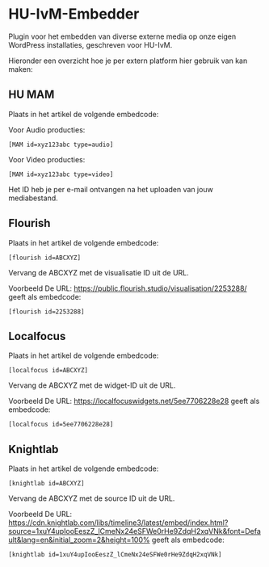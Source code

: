 # HU-IvM-Embedder
Plugin voor het embedden van diverse externe media op onze eigen WordPress installaties, geschreven voor HU-IvM.

Hieronder een overzicht hoe je per extern platform hier gebruik van kan maken:

## HU MAM
Plaats in het artikel de volgende embedcode:

Voor Audio producties:
```
[MAM id=xyz123abc type=audio]
```
Voor Video producties:
```
[MAM id=xyz123abc type=video]
```
Het ID heb je per e-mail ontvangen na het uploaden van jouw mediabestand.

## Flourish
Plaats in het artikel de volgende embedcode:
```
[flourish id=ABCXYZ]
```
Vervang de ABCXYZ met de visualisatie ID uit de URL.

Voorbeeld
De URL:
https://public.flourish.studio/visualisation/2253288/
geeft als embedcode:
```
[flourish id=2253288]
```

## Localfocus
Plaats in het artikel de volgende embedcode:
```
[localfocus id=ABCXYZ]
```
Vervang de ABCXYZ met de widget-ID uit de URL.

Voorbeeld
De URL:
https://localfocuswidgets.net/5ee7706228e28
geeft als embedcode:
```
[localfocus id=5ee7706228e28]
```

## Knightlab
Plaats in het artikel de volgende embedcode:
```
[knightlab id=ABCXYZ]
```
Vervang de ABCXYZ met de source ID uit de URL.

Voorbeeld
De URL:
https://cdn.knightlab.com/libs/timeline3/latest/embed/index.html?source=1xuY4upIooEeszZ_lCmeNx24eSFWe0rHe9ZdqH2xqVNk&font=Default&lang=en&initial_zoom=2&height=100%
geeft als embedcode:
```
[knightlab id=1xuY4upIooEeszZ_lCmeNx24eSFWe0rHe9ZdqH2xqVNk]
```
